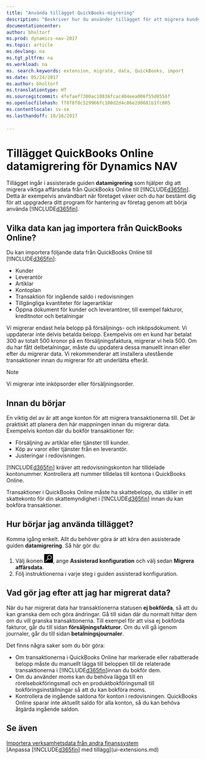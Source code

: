 ```yaml
---
title: "Använda tillägget QuickBooks-migrering"
description: "Beskriver hur du använder tillägget för att migrera kunder, leverantörer, artiklar och konton från QuickBooks Online till Dynamics NAV."
documentationcenter: 
author: bholtorf
ms.prod: dynamics-nav-2017
ms.topic: article
ms.devlang: na
ms.tgt_pltfrm: na
ms.workload: na
ms. search.keywords: extension, migrate, data, QuickBooks, import
ms.date: 05/24/2017
ms.author: bholtorf
ms.translationtype: HT
ms.sourcegitcommit: 4fefaef7380ac10836fcac404eea006f55d8556f
ms.openlocfilehash: ff8f8f0c529966fc108d2d4c86e2d0681b1fc005
ms.contentlocale: sv-se
ms.lasthandoff: 10/16/2017

---
```


# <a name="the-quickbooks-online-data-migration-extension-for-dynamics-nav"></a>Tillägget QuickBooks Online datamigrering för Dynamics NAV
Tillägget ingår i assisterade guiden **datamigrering** som hjälper dig att migrera viktiga affärsdata från QuickBooks Online till [!INCLUDE[d365fin](includes/d365fin_md.md)]. Detta är exempelvis användbart när företaget växer och du har bestämt dig för att uppgradera ditt program för hantering av företag genom att börja använda [!INCLUDE[d365fin](includes/d365fin_md.md)].

## <a name="what-data-can-i-import-from-quickbooks-online"></a>Vilka data kan jag importera från QuickBooks Online?
Du kan importera följande data från QuickBooks Online till [!INCLUDE[d365fin](includes/d365fin_md.md)]:  

* Kunder
* Leverantör
* Artiklar
* Kontoplan 
* Transaktion för ingående saldo i redovisningen
* Tillgängliga kvantiteter för lagerartiklar
* Öppna dokument för kunder och leverantörer, till exempel fakturor, kreditnotor och betalningar

Vi migrerar endast hela belopp på försäljnings- och inköpsdokument. Vi uppdaterar inte delvis betalda belopp. Exempelvis om en kund har betalat 300 av totalt 500 kronor på en försäljningsfaktura, migrerar vi hela 500. Om du har fått delbetalningar, måste du uppdatera dessa manuellt innan eller efter du migrerar data. Vi rekommenderar att installera utestående transaktioner innan du migrerar för att underlätta efteråt.

> [!NOTE]  
>   Vi migrerar inte inköpsorder eller försäljningsorder.

## <a name="before-you-start"></a>Innan du börjar
En viktig del av är att ange konton för att migrera transaktionerna till. Det är praktiskt att planera den här mappningen innan du migrerar data. Exempelvis konton där du bokför transaktioner för:  
  
* Försäljning av artiklar eller tjänster till kunder.
* Köp av varor eller tjänster från en leverantör.  
* Justeringar i redovisningen.  

[!INCLUDE[d365fin](includes/d365fin_md.md)] kräver att redovisningskonton har tilldelade kontonummer. Kontrollera att nummer tilldelas till kontona i QuickBooks Online.

Transaktioner i QuickBooks Online måste ha skattebelopp, du ställer in ett skattekonto för din skattemyndighet i [!INCLUDE[d365fin](includes/d365fin_md.md)] innan du kan bokföra transaktioner.

## <a name="how-do-i-start-using-the-extension"></a>Hur börjar jag använda tillägget?
Komma igång enkelt. Allt du behöver göra är att köra den assisterade guiden **datamigrering**. Så här gör du:

1. Välj ikonen ![Sök efter sidan eller rapporten](media/ui-search/search_small.png "ikonen Sök efter sidan eller rapporten"), ange **Assisterad konfiguration** och välj sedan **Migrera affärsdata**.
2. Följ instruktionerna i varje steg i guiden assisterad konfiguration.

## <a name="what-do-i-do-after-i-migrate-data"></a>Vad gör jag efter att jag har migrerat data?
När du har migrerat data har transaktionerna statusen **ej bokförda**, så att du kan granska dem och göra ändringar. Gå till sidan där du normalt hittar dem om du vill granska transaktionerna. Till exempel för att visa ej bokförda fakturor, går du till sidan **försäljningsfakturor**. Om du vill gå igenom journaler, går du till sidan **betalningsjournaler**.   

Det finns några saker som du bör göra:

* Om transaktionerna i QuickBooks Online har markerade eller rabatterade belopp måste du manuellt lägga till beloppen till de relaterade transaktionerna i [!INCLUDE[d365fin](includes/d365fin_md.md)]innan du bokför dem.
* Om du använder moms kan du behöva lägga till en rörelsebokföringsmall och en produktbokföringsmall till bokföringsinställningar så att du kan bokföra moms.
* Kontrollera de ingående saldona för konton i redovisningen. QuickBooks Online sparar inte aktuellt saldo för alla konton, så du kan behöva åtgärda ingående saldon.

## <a name="see-also"></a>Se även
[Importera verksamhetsdata från andra finanssystem](upload-data.md)  
[Anpassa [!INCLUDE[d365fin](includes/d365fin_md.md)] med tillägg](ui-extensions.md)  

